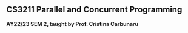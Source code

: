 ## CS3211 Parallel and Concurrent Programming

**AY22/23 SEM 2, taught by Prof. Cristina Carbunaru**
